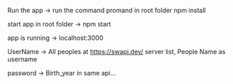 
Run the app -> run the command promand in root folder npm install

start app in root folder -> npm start

app is running -> localhost:3000

UserName -> All peoples at https://swapi.dev/ server list, People Name as username

password -> Birth_year in same  api... 
